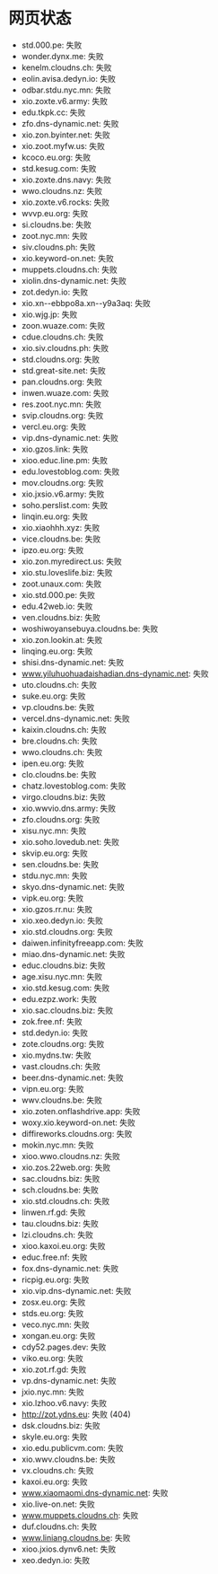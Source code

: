 # 网页状态
- std.000.pe: 失败
- wonder.dynx.me: 失败
- kenelm.cloudns.ch: 失败
- eolin.avisa.dedyn.io: 失败
- odbar.stdu.nyc.mn: 失败
- xio.zoxte.v6.army: 失败
- edu.tkpk.cc: 失败
- zfo.dns-dynamic.net: 失败
- xio.zon.byinter.net: 失败
- xio.zoot.myfw.us: 失败
- kcoco.eu.org: 失败
- std.kesug.com: 失败
- xio.zoxte.dns.navy: 失败
- wwo.cloudns.nz: 失败
- xio.zoxte.v6.rocks: 失败
- wvvp.eu.org: 失败
- si.cloudns.be: 失败
- zoot.nyc.mn: 失败
- siv.cloudns.ph: 失败
- xio.keyword-on.net: 失败
- muppets.cloudns.ch: 失败
- xiolin.dns-dynamic.net: 失败
- zot.dedyn.io: 失败
- xio.xn--ebbpo8a.xn--y9a3aq: 失败
- xio.wjg.jp: 失败
- zoon.wuaze.com: 失败
- cdue.cloudns.ch: 失败
- xio.siv.cloudns.ph: 失败
- std.cloudns.org: 失败
- std.great-site.net: 失败
- pan.cloudns.org: 失败
- inwen.wuaze.com: 失败
- res.zoot.nyc.mn: 失败
- svip.cloudns.org: 失败
- vercl.eu.org: 失败
- vip.dns-dynamic.net: 失败
- xio.gzos.link: 失败
- xioo.educ.line.pm: 失败
- edu.lovestoblog.com: 失败
- mov.cloudns.org: 失败
- xio.jxsio.v6.army: 失败
- soho.perslist.com: 失败
- linqin.eu.org: 失败
- xio.xiaohhh.xyz: 失败
- vice.cloudns.be: 失败
- ipzo.eu.org: 失败
- xio.zon.myredirect.us: 失败
- xio.stu.loveslife.biz: 失败
- zoot.unaux.com: 失败
- xio.std.000.pe: 失败
- edu.42web.io: 失败
- ven.cloudns.biz: 失败
- woshiwoyansebuya.cloudns.be: 失败
- xio.zon.lookin.at: 失败
- linqing.eu.org: 失败
- shisi.dns-dynamic.net: 失败
- www.yiluhuohuadaishadian.dns-dynamic.net: 失败
- uto.cloudns.ch: 失败
- suke.eu.org: 失败
- vp.cloudns.be: 失败
- vercel.dns-dynamic.net: 失败
- kaixin.cloudns.ch: 失败
- bre.cloudns.ch: 失败
- wwo.cloudns.ch: 失败
- ipen.eu.org: 失败
- clo.cloudns.be: 失败
- chatz.lovestoblog.com: 失败
- virgo.cloudns.biz: 失败
- xio.wwvio.dns.army: 失败
- zfo.cloudns.org: 失败
- xisu.nyc.mn: 失败
- xio.soho.lovedub.net: 失败
- skvip.eu.org: 失败
- sen.cloudns.be: 失败
- stdu.nyc.mn: 失败
- skyo.dns-dynamic.net: 失败
- vipk.eu.org: 失败
- xio.gzos.rr.nu: 失败
- xio.xeo.dedyn.io: 失败
- xio.std.cloudns.org: 失败
- daiwen.infinityfreeapp.com: 失败
- miao.dns-dynamic.net: 失败
- educ.cloudns.biz: 失败
- age.xisu.nyc.mn: 失败
- xio.std.kesug.com: 失败
- edu.ezpz.work: 失败
- xio.sac.cloudns.biz: 失败
- zok.free.nf: 失败
- std.dedyn.io: 失败
- zote.cloudns.org: 失败
- xio.mydns.tw: 失败
- vast.cloudns.ch: 失败
- beer.dns-dynamic.net: 失败
- vipn.eu.org: 失败
- wwv.cloudns.be: 失败
- xio.zoten.onflashdrive.app: 失败
- woxy.xio.keyword-on.net: 失败
- diffireworks.cloudns.org: 失败
- mokin.nyc.mn: 失败
- xioo.wwo.cloudns.nz: 失败
- xio.zos.22web.org: 失败
- sac.cloudns.biz: 失败
- sch.cloudns.be: 失败
- xio.std.cloudns.ch: 失败
- linwen.rf.gd: 失败
- tau.cloudns.biz: 失败
- lzi.cloudns.ch: 失败
- xioo.kaxoi.eu.org: 失败
- educ.free.nf: 失败
- fox.dns-dynamic.net: 失败
- ricpig.eu.org: 失败
- xio.vip.dns-dynamic.net: 失败
- zosx.eu.org: 失败
- stds.eu.org: 失败
- veco.nyc.mn: 失败
- xongan.eu.org: 失败
- cdy52.pages.dev: 失败
- viko.eu.org: 失败
- xio.zot.rf.gd: 失败
- vp.dns-dynamic.net: 失败
- jxio.nyc.mn: 失败
- xio.lzhoo.v6.navy: 失败
- http://zot.ydns.eu: 失败 (404)
- dsk.cloudns.biz: 失败
- skyle.eu.org: 失败
- xio.edu.publicvm.com: 失败
- xio.wwv.cloudns.be: 失败
- vx.cloudns.ch: 失败
- kaxoi.eu.org: 失败
- www.xiaomaomi.dns-dynamic.net: 失败
- xio.live-on.net: 失败
- www.muppets.cloudns.ch: 失败
- duf.cloudns.ch: 失败
- www.liniang.cloudns.be: 失败
- xioo.jxios.dynv6.net: 失败
- xeo.dedyn.io: 失败
